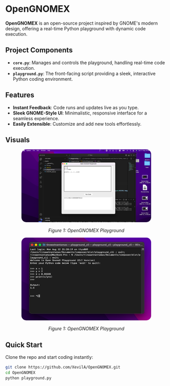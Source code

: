 # OpenGNOMEX

**OpenGNOMEX** is an open-source project inspired by GNOME's modern design, offering a real-time Python playground with dynamic code execution.

## Project Components

- **`core.py`**: Manages and controls the playground, handling real-time code execution.
- **`playground.py`**: The front-facing script providing a sleek, interactive Python coding environment.

## Features

- **Instant Feedback**: Code runs and updates live as you type.
- **Sleek GNOME-Style UI**: Minimalistic, responsive interface for a seamless experience.
- **Easily Extensible**: Customize and add new tools effortlessly.

## Visuals

<div style="text-align:center">
  <img src="playground.png" alt="Playground Interface" style="border-radius: 15px; max-width: 80%;">
  <p><em>Figure 1: OpenGNOMEX Playground</em></p>
</div>

<div style="text-align:center">
  <img src="cli.png" alt="Playground_cli Interface" style="border-radius: 15px; max-width: 80%;">
  <p><em>Figure 1: OpenGNOMEX Playground</em></p>
</div>

## Quick Start

Clone the repo and start coding instantly:

```bash
git clone https://github.com/XevilA/OpenGNOMEX.git
cd OpenGNOMEX
python playground.py
